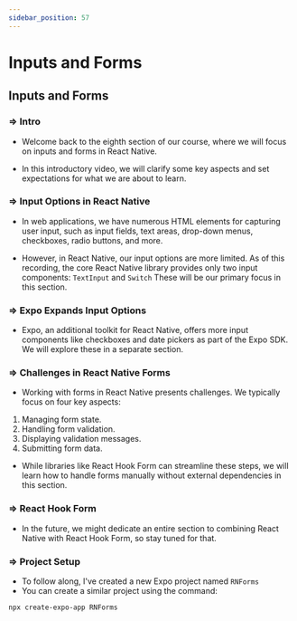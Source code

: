 ```yaml
---
sidebar_position: 57
---
```


# Inputs and Forms

## **Inputs and Forms**

>

### **=>** Intro

- Welcome back to the eighth section of our course, where we will focus on inputs and forms in React Native.

- In this introductory video, we will clarify some key aspects and set expectations for what we are about to learn.

### **=>** Input Options in React Native

- In web applications, we have numerous HTML elements for capturing user input, such as input fields, text areas, drop-down menus, checkboxes, radio buttons, and more.

- However, in React Native, our input options are more limited. As of this recording, the core React Native library provides only two input components: `TextInput` and `Switch` These will be our primary focus in this section.

### **=>** Expo Expands Input Options

- Expo, an additional toolkit for React Native, offers more input components like checkboxes and date pickers as part of the Expo SDK. We will explore these in a separate section.

### **=>** Challenges in React Native Forms

- Working with forms in React Native presents challenges. We typically focus on four key aspects:

1. Managing form state.
2. Handling form validation.
3. Displaying validation messages.
4. Submitting form data.

- While libraries like React Hook Form can streamline these steps, we will learn how to handle forms manually without external dependencies in this section.

### **=>** React Hook Form

- In the future, we might dedicate an entire section to combining React Native with React Hook Form, so stay tuned for that.

### **=>** Project Setup

- To follow along, I've created a new Expo project named `RNForms`
- You can create a similar project using the command:

```bash
npx create-expo-app RNForms
```

